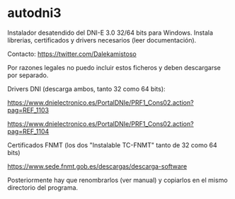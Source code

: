 # autodni3
Instalador desatendido del DNI-E 3.0 32/64 bits para Windows.
Instala librerias, certificados y drivers necesarios (leer documentación).

Contacto: https://twitter.com/Dalekamistoso


Por razones legales no puedo incluir estos ficheros y deben descargarse por separado.

Drivers DNI (descarga ambos, tanto 32 como 64 bits):

https://www.dnielectronico.es/PortalDNIe/PRF1_Cons02.action?pag=REF_1103

https://www.dnielectronico.es/PortalDNIe/PRF1_Cons02.action?pag=REF_1104


Certificados FNMT (los dos "Instalable TC-FNMT" tanto de 32 como 64 bits)

https://www.sede.fnmt.gob.es/descargas/descarga-software


Posteriormente hay que renombrarlos (ver manual) y copiarlos en el mismo directorio del programa.
